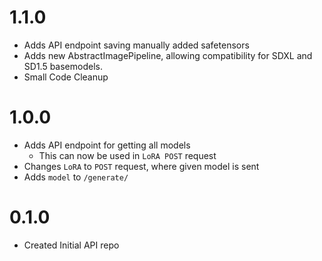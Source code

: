 # 1.1.0
- Adds API endpoint saving manually added safetensors
- Adds new AbstractImagePipeline, allowing compatibility for SDXL and SD1.5 basemodels.
- Small Code Cleanup
  
# 1.0.0
- Adds API endpoint for getting all models
  - This can now be used in `LoRA POST` request
- Changes `LoRA` to `POST` request, where given model is sent
- Adds `model` to `/generate/`
  
# 0.1.0
- Created Initial API repo